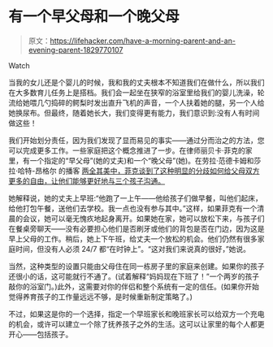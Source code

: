 # 有一个早父母和一个晚父母

> 原文：<https://lifehacker.com/have-a-morning-parent-and-an-evening-parent-1829770107>

Watch

当我的女儿还是个婴儿的时候，我和我的丈夫根本不知道我们在做什么，所以我们在大多数育儿任务上是搭档。我们会一起坐在狭窄的浴室里给我们的婴儿洗澡，轮流给她喂几勺捣碎的鳄梨时发出直升飞机的声音，一个人扶着她的腿，另一个人给她换尿布。但最终，随着她长大，我们变得更有能力，我们意识到:没有人有时间做这些！

我们开始划分责任，因为我们发现了显而易见的事实——通过分而治之的方法，您可以完成更多工作。一些家庭把这个概念推进了一步。在律师丽贝卡·菲克的家里，有一个指定的“早父母”(她的丈夫)和一个“晚父母”(她)。在劳拉·范德卡姆和莎拉·哈特-昂格尔 的播客 [两全其美中，菲克谈到了这种明显的分歧如何给父母双方更多的自由，让他们能够更好地与三个孩子沟通。](https://lauravanderkam.com/2018/02/podcast-discussion-thread-putting-hours-kids-little/)

她解释说，她的丈夫上早班:“他跑了一上午——他给孩子们做早餐，叫他们起床，给他打包午餐，送他们去学校。我一点也没有参与其中。”这样，如果菲克有一个清晨的会议，她可以毫无愧疚地起身离开。如果她在家，她可以放松下来，与孩子们在餐桌旁聊天——没有必要担心他们是否刷牙或他们的背包是否在门边，因为这是早上父母的工作。稍后，她上下午班，给丈夫一个放松的机会。他们仍然有很多家庭时间，但没有人必须 24/7 都“在时钟上”。“这对我们来说真的很好，”她说。

当然，这种类型的设置只能由父母住在同一栋房子里的家庭来创建。如果你的孩子还很小的话，这可能就行不通了。(试着解释“妈妈现在下班了！”一个两岁的孩子敲你的浴室门。)此外，这需要对你的伴侣和整个系统有一定的信任。(如果你开始觉得养育孩子的工作量远远不够，是时候重新制定策略了。)

不过，如果这是你的一个选择，指定一个早班家长和晚班家长可以给双方一个充电的机会，或许可以建立一个除了抚养孩子之外的生活。这可以让家里的每个人都更开心——包括孩子。